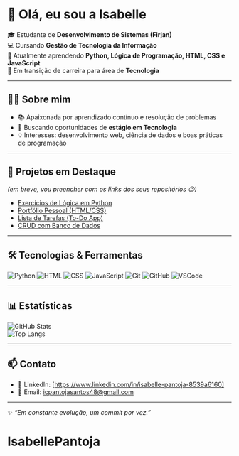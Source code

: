 # 👋 Olá, eu sou a Isabelle  

🎓 Estudante de **Desenvolvimento de Sistemas (Firjan)**  
💻 Cursando **Gestão de Tecnologia da Informação**  
🌱 Atualmente aprendendo **Python, Lógica de Programação, HTML, CSS e JavaScript**  
🚀 Em transição de carreira para área de **Tecnologia**  

---

## 👩‍💻 Sobre mim
- 📚 Apaixonada por aprendizado contínuo e resolução de problemas  
- 🎯 Buscando oportunidades de **estágio em Tecnologia**  
- 💡 Interesses: desenvolvimento web, ciência de dados e boas práticas de programação  

---

## 🚀 Projetos em Destaque
*(em breve, vou preencher com os links dos seus repositórios 😉)*  
- [Exercícios de Lógica em Python](#)  
- [Portfólio Pessoal (HTML/CSS)](#)  
- [Lista de Tarefas (To-Do App)](#)  
- [CRUD com Banco de Dados](#)  

---

## 🛠️ Tecnologias & Ferramentas
![Python](https://img.shields.io/badge/Python-3776AB?style=for-the-badge&logo=python&logoColor=white)
![HTML](https://img.shields.io/badge/HTML5-E34F26?style=for-the-badge&logo=html5&logoColor=white)
![CSS](https://img.shields.io/badge/CSS3-1572B6?style=for-the-badge&logo=css3&logoColor=white)
![JavaScript](https://img.shields.io/badge/JavaScript-F7DF1E?style=for-the-badge&logo=javascript&logoColor=black)
![Git](https://img.shields.io/badge/Git-F05032?style=for-the-badge&logo=git&logoColor=white)
![GitHub](https://img.shields.io/badge/GitHub-181717?style=for-the-badge&logo=github&logoColor=white)
![VSCode](https://img.shields.io/badge/VS%20Code-007ACC?style=for-the-badge&logo=visualstudiocode&logoColor=white)

---

## 📊 Estatísticas
![GitHub Stats](https://github-readme-stats.vercel.app/api?username=SEU_USUARIO&show_icons=true&theme=dracula)  
![Top Langs](https://github-readme-stats.vercel.app/api/top-langs/?username=SEU_USUARIO&layout=compact&theme=dracula)

---

## 📫 Contato
- 💼 LinkedIn: [https://www.linkedin.com/in/isabelle-pantoja-8539a6160]  
- 📧 Email: icpantojasantos48@gmail.com  

---

✨ *“Em constante evolução, um commit por vez.”*  
# IsabellePantoja
